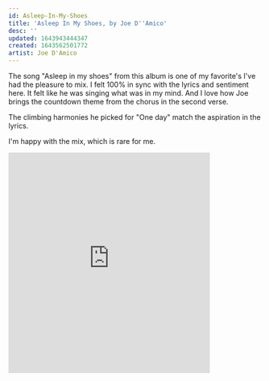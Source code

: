 ```yaml
---
id: Asleep-In-My-Shoes
title: 'Asleep In My Shoes, by Joe D''Amico'
desc: ''
updated: 1643943444347
created: 1643562501772
artist: Joe D'Amico
---
```


The song "Asleep in my shoes" from this album is one of my favorite's I've had the pleasure to mix. I felt 100% in sync with the lyrics and sentiment here. It felt like he was singing what was in my mind. And I love how Joe brings the countdown theme from the chorus in the second verse. 

The climbing harmonies he picked for "One day" match the aspiration in the lyrics. 

I'm happy with the mix, which is rare for me.

<iframe style="border: 0; width: 400px; height: 439px;" src="https://bandcamp.com/EmbeddedPlayer/album=778436876/size=large/bgcol=333333/linkcol=ffffff/artwork=small/transparent=true/" seamless><a href="https://joedamico.bandcamp.com/album/asleep-in-my-shoes
">Asleep In My Shoes | Joe D'Amico</a></iframe>
